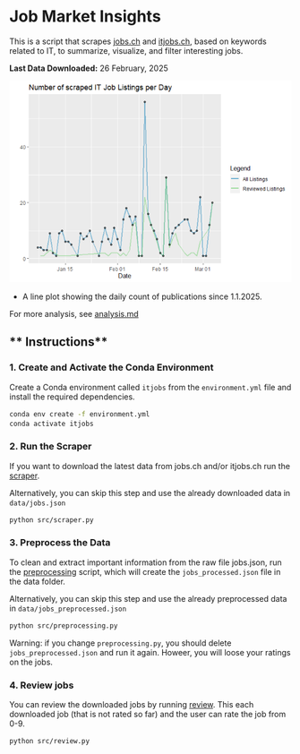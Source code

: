 # Job Market Insights
This is a script that scrapes [jobs.ch](https://www.jobs.ch/en/) and [itjobs.ch](https://www.itjobs.ch/jobs/), based on keywords related to IT, to summarize, visualize, and filter interesting jobs.

**Last Data Downloaded:** 26 February, 2025

![Plot of Publication Date Distribution](src/analysis_files/figure-gfm/time-jobs-1.png)
* A line plot showing the daily count of publications since 1.1.2025.

For more analysis, see [analysis.md](src/analysis.md)


## ** Instructions**
### 1. Create and Activate the Conda Environment
Create a Conda environment called `itjobs` from the `environment.yml` file and install the required dependencies.

```bash
conda env create -f environment.yml
conda activate itjobs
```
### 2. Run the Scraper
If you want to download the latest data from jobs.ch and/or itjobs.ch run the [scraper](src/scraper.py).

Alternatively, you can skip this step and use the already downloaded data in `data/jobs.json`
```bash
python src/scraper.py
```

### 3. Preprocess the Data
To clean and extract important information from the raw file jobs.json, run the [preprocessing](src/preprocessing.py) script, which will create the `jobs_processed.json` file in the data folder.

Alternatively, you can skip this step and use the already preprocessed data in `data/jobs_preprocessed.json`
```bash
python src/preprocessing.py
```
Warning: if you change `preprocessing.py`, you should delete `jobs_preprocessed.json` and run it again. Howeer, you will loose your ratings on the jobs.

### 4. Review jobs
You can review the downloaded jobs by running [review](src/review.py). This each downloaded job (that is not rated so far) and the user can rate the job from 0-9.
```bash
python src/review.py
```


